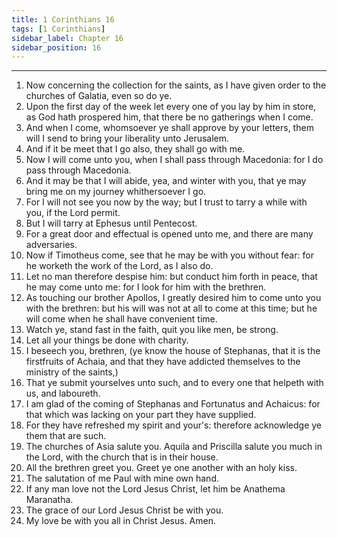 ```yaml
---
title: 1 Corinthians 16
tags: [1 Corinthians]
sidebar_label: Chapter 16
sidebar_position: 16
---
```


---
1. Now concerning the collection for the saints, as I have given order to the churches of Galatia, even so do ye.
2. Upon the first day of the week let every one of you lay by him in store, as God hath prospered him, that there be no gatherings when I come.
3. And when I come, whomsoever ye shall approve by your letters, them will I send to bring your liberality unto Jerusalem.
4. And if it be meet that I go also, they shall go with me.
5. Now I will come unto you, when I shall pass through Macedonia: for I do pass through Macedonia.
6. And it may be that I will abide, yea, and winter with you, that ye may bring me on my journey whithersoever I go.
7. For I will not see you now by the way; but I trust to tarry a while with you, if the Lord permit.
8. But I will tarry at Ephesus until Pentecost.
9. For a great door and effectual is opened unto me, and there are many adversaries.
10. Now if Timotheus come, see that he may be with you without fear: for he worketh the work of the Lord, as I also do.
11. Let no man therefore despise him: but conduct him forth in peace, that he may come unto me: for I look for him with the brethren.
12. As touching our brother Apollos, I greatly desired him to come unto you with the brethren: but his will was not at all to come at this time; but he will come when he shall have convenient time.
13. Watch ye, stand fast in the faith, quit you like men, be strong.
14. Let all your things be done with charity.
15. I beseech you, brethren, (ye know the house of Stephanas, that it is the firstfruits of Achaia, and that they have addicted themselves to the ministry of the saints,)
16. That ye submit yourselves unto such, and to every one that helpeth with us, and laboureth.
17. I am glad of the coming of Stephanas and Fortunatus and Achaicus: for that which was lacking on your part they have supplied.
18. For they have refreshed my spirit and your's: therefore acknowledge ye them that are such.
19. The churches of Asia salute you. Aquila and Priscilla salute you much in the Lord, with the church that is in their house.
20. All the brethren greet you. Greet ye one another with an holy kiss.
21. The salutation of me Paul with mine own hand.
22. If any man love not the Lord Jesus Christ, let him be Anathema Maranatha.
23. The grace of our Lord Jesus Christ be with you.
24. My love be with you all in Christ Jesus. Amen.